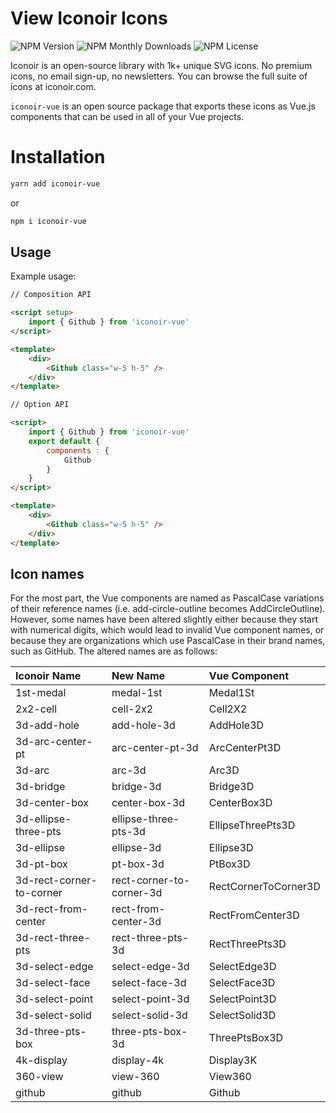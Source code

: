 # View Iconoir Icons

![NPM Version](https://img.shields.io/npm/v/iconoir-vue?style=flat-square) ![NPM Monthly Downloads](https://img.shields.io/npm/dm/iconoir-vue?style=flat-square) ![NPM License](https://img.shields.io/npm/l/iconoir-vue?style=flat-square)
 
Iconoir is an open-source library with 1k+ unique SVG icons. No premium icons, no email sign-up, no newsletters. You can browse the full suite of icons at iconoir.com.

`iconoir-vue` is an open source package that exports these icons as Vue.js components that can be used in all of your Vue projects.

# Installation
```bash
yarn add iconoir-vue
```
or
```bash
npm i iconoir-vue
```

## Usage

Example usage:
```html
// Composition API

<script setup>
    import { Github } from 'iconoir-vue'
</script>

<template>
    <div>
        <Github class="w-5 h-5" />
    </div>
</template>
```

```html
// Option API

<script>
    import { Github } from 'iconoir-vue'
    export default {
        components : {
            Github
        } 
    }
</script>

<template>
    <div>
        <Github class="w-5 h-5" />
    </div>
</template>
```

## Icon names
For the most part, the Vue components are named as PascalCase variations of their reference names (i.e. add-circle-outline becomes AddCircleOutline). However, some names have been altered slightly either because they start with numerical digits, which would lead to invalid Vue component names, or because they are organizations which use PascalCase in their brand names, such as GitHub. The altered names are as follows:

| Iconoir Name | New Name |  Vue Component |
|:--------|:-----|:-----------|
| 1st-medal | medal-1st | Medal1St |
| 2x2-cell | cell-2x2 | Cell2X2 |
| 3d-add-hole | add-hole-3d | AddHole3D |
| 3d-arc-center-pt | arc-center-pt-3d | ArcCenterPt3D |
| 3d-arc | arc-3d | Arc3D |
| 3d-bridge | bridge-3d | Bridge3D |
| 3d-center-box | center-box-3d | CenterBox3D |
| 3d-ellipse-three-pts | ellipse-three-pts-3d | EllipseThreePts3D |
| 3d-ellipse | ellipse-3d | Ellipse3D |
| 3d-pt-box | pt-box-3d | PtBox3D |
| 3d-rect-corner-to-corner | rect-corner-to-corner-3d | RectCornerToCorner3D |
| 3d-rect-from-center | rect-from-center-3d | RectFromCenter3D |
| 3d-rect-three-pts | rect-three-pts-3d | RectThreePts3D |
| 3d-select-edge | select-edge-3d | SelectEdge3D |
| 3d-select-face | select-face-3d | SelectFace3D |
| 3d-select-point | select-point-3d | SelectPoint3D |
| 3d-select-solid | select-solid-3d | SelectSolid3D |
| 3d-three-pts-box | three-pts-box-3d | ThreePtsBox3D |
| 4k-display | display-4k | Display3K |
| 360-view | view-360 | View360 |
| github | github | Github |
